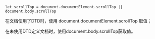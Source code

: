 ```
let scrollTop = document.documentElement.scrollTop || document.body.scrollTop
```

在文档使用了DTD时，使用 document.documentElement.scrollTop 取值；

在未使用DTD定义文档时，使用document.body.scrollTop获取值。

